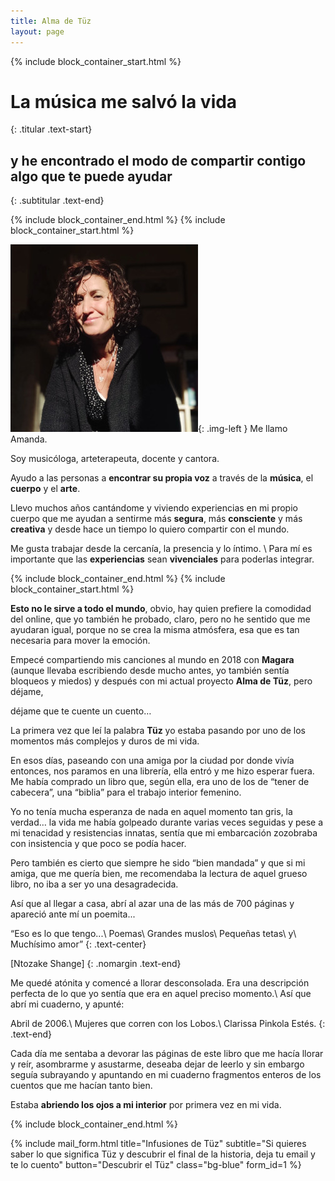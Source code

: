```yaml
---
title: Alma de Tüz
layout: page
---
```


{% include block_container_start.html %}

# La música me salvó la vida
{: .titular .text-start}

## y he encontrado el modo de compartir contigo algo que te puede ayudar
{: .subtitular .text-end}

{% include block_container_end.html %}
{% include block_container_start.html %}

![Amanda](/assets/images/amanda_foto_home.jpg){: .img-left }
Me llamo Amanda. 

Soy musicóloga, arteterapeuta, docente y cantora.

Ayudo a las personas a **encontrar su propia voz** a través de la **música**, el **cuerpo** y el **arte**.

Llevo muchos años cantándome y viviendo experiencias en mi propio cuerpo que me ayudan a sentirme más **segura**, más **consciente** y más **creativa** y desde hace un tiempo lo quiero compartir con el mundo.

Me gusta trabajar desde la cercanía, la presencia y lo íntimo. \\
Para mí es importante que las **experiencias** sean **vivenciales** para poderlas integrar.

{% include block_container_end.html %}
{% include block_container_start.html %}

**Esto no le sirve a todo el mundo**, obvio, hay quien prefiere la comodidad del online, que yo también he probado, claro, pero no he sentido que me ayudaran igual, porque no se crea la misma atmósfera, esa que es tan necesaria para mover la emoción.

Empecé compartiendo mis canciones al mundo en 2018 con **Magara** (aunque llevaba escribiendo desde mucho antes, yo también sentía bloqueos y miedos) y después con mi actual proyecto **Alma de Tüz**, pero déjame,

déjame que te cuente un cuento…

La primera vez que leí la palabra **Tüz** yo estaba pasando por uno de los momentos más complejos y duros de mi vida.

En esos días, paseando con una amiga por la ciudad por donde vivía entonces, nos paramos en una librería, ella entró y me hizo esperar fuera. Me había comprado un libro que, según ella, era uno de los de “tener de cabecera”, una “biblia” para el trabajo interior femenino.

Yo no tenía mucha esperanza de nada en aquel momento tan gris, la verdad… la vida me había golpeado durante varias veces seguidas y pese a mi tenacidad y resistencias innatas, sentía que mi embarcación zozobraba con insistencia y que poco se podía hacer.

Pero también es cierto que siempre he sido “bien mandada” y que si mi amiga, que me quería bien, me recomendaba la lectura de aquel grueso libro, no iba a ser yo una desagradecida.

Así que al llegar a casa, abrí al azar una de las más de 700 páginas y apareció ante mí un poemita...

“Eso es lo que tengo...\\
Poemas\\
Grandes muslos\\
Pequeñas tetas\\
y\\
Muchísimo amor”
{: .text-center}

[Ntozake Shange]
{: .nomargin .text-end}

Me quedé atónita y comencé a llorar desconsolada. Era una descripción perfecta de lo que yo sentía que era en aquel preciso momento.\\
Así que abrí mi cuaderno, y apunté:

Abril de 2006.\\
Mujeres que corren con los Lobos.\\
Clarissa Pinkola Estés.
{: .text-end}

Cada día me sentaba a devorar las páginas de este libro que me hacía llorar y reír, asombrarme y asustarme, deseaba dejar de leerlo y sin embargo seguía subrayando y apuntando en mi cuaderno fragmentos enteros de los cuentos que me hacían tanto bien. 

Estaba **abriendo los ojos a mi interior** por primera vez en mi vida. 

{% include block_container_end.html %}

{% include mail_form.html
   title="Infusiones de Tüz"
   subtitle="Si quieres saber lo que significa Tüz y descubrir el final de la historia, deja tu email y te lo cuento"
   button="Descubrir el Tüz"
   class="bg-blue"
   form_id=1
%}
